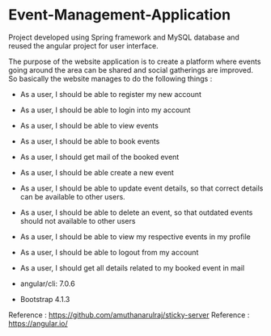 # Event-Management-Application
Project developed using Spring framework and MySQL database and reused the angular project for user interface.

The purpose of the website application is to create a platform where events going around the area can be shared and social gatherings are improved.
So basically the website manages to do the following things :

* As a user, I should be able to register my new account
* As a user, I should be able to login into my account
* As a user, I should be able to view events 
* As a user, I should be able to book events
* As a user, I should get mail of the booked event
* As a user, I should be able create a new event
* As a user, I should be able to update event details, so that correct details can be available to other users.
* As a user, I should be able to delete an event, so that outdated events should not available to other users
* As a user, I should be able to view my respective events in my profile
* As a user, I should be able to logout from my account
* As a user, I should get all details related to my booked event in mail


* angular/cli: 7.0.6
* Bootstrap 4.1.3

Reference : https://github.com/amuthanarulraj/sticky-server
Reference : https://angular.io/


